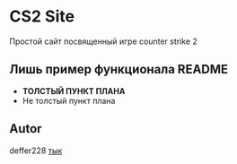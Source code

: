 # CS2 Site
Простой сайт посвященный игре counter strike 2
## Лишь пример функционала README
- **ТОЛСТЫЙ ПУНКТ ПЛАНА**
- Не толстый пункт плана
## Autor
deffer228 [тык](https://github.com/deffer228)
